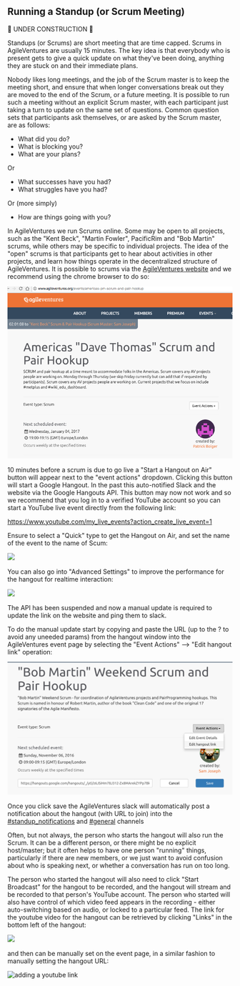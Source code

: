 Running a Standup (or Scrum Meeting)
-----------------------------------

:construction: UNDER CONSTRUCTION :construction:

Standups (or Scrums) are short meeting that are time capped.  Scrums in AgileVentures are usually 15 minutes.  The key idea is that everybody who is present gets to give a quick update on what they've been doing, anything they are stuck on and their immediate plans.

Nobody likes long meetings, and the job of the Scrum master is to keep the meeting short, and ensure that when longer conversations break out they are moved to the end of the Scrum, or a future meeting.  It is possible to run such a meeting without an explicit Scrum master, with each participant just taking a turn to update on the same set of questions.  Common question sets that participants ask themselves, or are asked by the Scrum master, are as follows:

* What did you do?
* What is blocking you?
* What are your plans?

Or

* What successes have you had?
* What struggles have you had?

Or (more simply)

* How are things going with you?

In AgileVentures we run Scrums online.  Some may be open to all projects, such as the "Kent Beck", "Martin Fowler", PacificRim and "Bob Martin" scrums, while others may be specific to individual projects.  The idea of the "open" scrums is that participants get to hear about activities in other projects, and learn how things operate in the decentralized structure of AgileVentures.  It is possible to scrums via the [AgileVentures website](http://www.agileventures.org/events) and we recommend using the chrome browser to do so:

![Americas "Dave Thomas" Scrum](images/Screenshot%202017-01-04%2013.43.52.png)

10 minutes before a scrum is due to go live a "Start a Hangout on Air" button will appear next to the "event actions" dropdown.  Clicking this button will start a Google Hangout.  In the past this auto-notified Slack and the website via the Google Hangouts API.  This button may now not work and so we recommend that you log in to a verified YouTube account so you can start a YouTube live event directly from the following link:

https://www.youtube.com/my_live_events?action_create_live_event=1

Ensure to select a "Quick" type to get the Hangout on Air, and set the name of the event to the name of Scum:  

![](https://dl.dropbox.com/s/s3g4v3qweaqygp0/Screenshot%202017-10-23%2012.06.46.png?dl=0)

You can also go into "Advanced Settings" to improve the performance for the hangout for realtime interaction:

![](https://dl.dropbox.com/s/x0sfsonuzpfrm87/Screenshot%202017-10-23%2012.06.41.png?dl=0)

The API has been suspended and now a manual update is required to update the link on the website and ping them to slack.  

To do the manual update start by copying and paste the URL (up to the ? to avoid any uneeded params) from the hangout window into the AgileVentures event page by selecting the "Event Actions" --> "Edit hangout link" operation:

![edit hangout link functionality](images/Screen%20Shot%202016-11-05%20at%2009.20.42.png)

Once you click save the AgileVentures slack will automatically post a notification about the hangout (with URL to join) into the [#standup_notifications](https://agileventures.slack.com/messages/standup_notifications) and [#general](https://agileventures.slack.com/messages/general) channels

Often, but not always, the person who starts the hangout will also run the Scrum.  It can be a different person, or there might be no explicit host/master; but it often helps to have one person "running" things, particularly if there are new members, or we just want to avoid confusion about who is speaking next, or whether a conversation has run on too long.

The person who started the hangout will also need to click "Start Broadcast" for the hangout to be recorded, and the hangout will stream and be recorded to that person's YouTube account.  The person who started will also have control of which video feed appears in the recording - either auto-switching based on audio, or locked to a particular feed.  The link for the youtube video for the hangout can be retrieved by clicking "Links" in the bottom left of the hangout:

![](https://dl.dropbox.com/s/pk5jz8mya11uqmo/Screenshot%202017-10-23%2012.08.05.png?dl=0)

and then can be manually set on the event page, in a similar fashion to manually setting the hangout URL:

![adding a youtube link](https://dl.dropbox.com/s/gtl7xriohfcup8v/Screenshot%202017-10-23%2012.10.53.png?dl=0)


